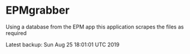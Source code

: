 # EPMgrabber
Using a database from the EPM app this application scrapes the files as required


Latest backup: Sun Aug 25 18:01:01 UTC 2019
